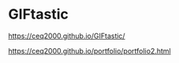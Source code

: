 # GIFtastic
https://ceq2000.github.io/GIFtastic/

https://ceq2000.github.io/portfolio/portfolio2.html
